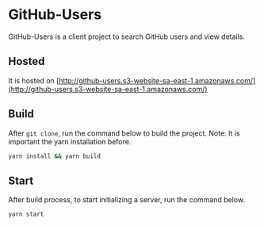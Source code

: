 
# GitHub-Users

GitHub-Users is a client project to search GitHub users and view details.

## Hosted

It is hosted on [http://github-users.s3-website-sa-east-1.amazonaws.com/](http://github-users.s3-website-sa-east-1.amazonaws.com/)

## Build

After `git clone`, run the command below to build the project.
Note: It is important the yarn installation before.

```sh
yarn install && yarn build
```

## Start 

After build process, to start initializing a server, run the command below.
```sh
yarn start
```

